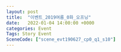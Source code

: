 ```yaml
---
layout: post
title:  "이벤트_2019여름_0화_오프닝"
date:   2022-01-04 14:00:00 +0000
categories: Event
Tags: Story Event
SceneCode: ["scene_evt190627_cp0_q1_s10"]
---
```

